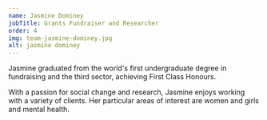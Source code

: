 ```yaml
---
name: Jasmine Dominey
jobTitle: Grants Fundraiser and Researcher
order: 4
img: team-jasmine-dominey.jpg
alt: jasmine dominey
---
```


Jasmine graduated from the world's first undergraduate degree in fundraising and the third sector, achieving First Class Honours.

With a passion for social change and research, Jasmine enjoys working with a variety of clients. Her particular areas of interest are women and girls and mental health. 